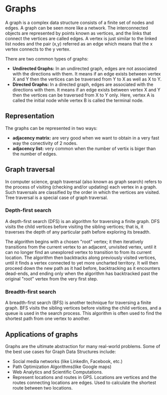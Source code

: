 # Graphs

A graph is a complex data structure consists of a finite set of nodes and edges. A graph can be seen more like a network. The interconnected objects are represented by points known as vertices, and the links that connect the vertices are called edges. A vertex is just similar to the linked list nodes and the pair (x,y) referred as an edge which means that the x vertex connects to the y vertex.

There are two common types of graphs:

- **Undirected Graphs:** In an undirected graph, edges are not associated with the directions with them. It means if an edge exists between vertex X and Y then the vertices can be traversed from Y to X as well as X to Y.
- **Directed Graphs:** In a directed graph, edges are associated with the directions with them. It means if an edge exists between vertex X and Y then the vertices can be traversed from X to Y only. Here, vertex A is called the initial node while vertex B is called the terminal node.

## Representation

The graphs can be represented in two ways:

- **adjacency matrix:** are very good when we want to obtain in a very fast way the conectivity of 2 nodes.
- **adjacency list:** very common when the number of vertix is biger  than the number of edges.

## Graph traversal

In computer science, graph traversal (also known as graph search) refers to the process of visiting (checking and/or updating) each vertex in a graph. Such traversals are classified by the order in which the vertices are visited. Tree traversal is a special case of graph traversal.

### **Depth-first search**

A depth-first search (DFS) is an algorithm for traversing a finite graph. DFS visits the child vertices before visiting the sibling vertices; that is, it traverses the depth of any particular path before exploring its breadth.

The algorithm begins with a chosen "root" vertex; it then iteratively transitions from the current vertex to an adjacent, unvisited vertex, until it can no longer find an unexplored vertex to transition to from its current location. The algorithm then backtracks along previously visited vertices, until it finds a vertex connected to yet more uncharted territory. It will then proceed down the new path as it had before, backtracking as it encounters dead-ends, and ending only when the algorithm has backtracked past the original "root" vertex from the very first step.

### **Breadth-first search**

A breadth-first search (BFS) is another technique for traversing a finite graph. BFS visits the sibling vertices before visiting the child vertices, and a queue is used in the search process. This algorithm is often used to find the shortest path from one vertex to another.

## Applications of graphs

Graphs are the ultimate abstraction for many real-world problems. Some of the best use cases for Graph Data Structures include:

- Social media networks (like LinkedIn, Facebook, etc.)
- Path Optimization Algorithms(like Google maps)
- Web Analytics and Scientific Computations.
- Represent locations and routes in GPS. Locations are vertices and the routes connecting locations are edges. Used to calculate the shortest route between two locations.